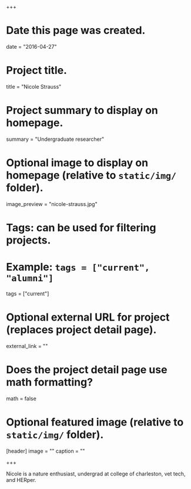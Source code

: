 +++
# Date this page was created.
date = "2016-04-27"

# Project title.
title = "Nicole Strauss"

# Project summary to display on homepage.
summary = "Undergraduate researcher"

# Optional image to display on homepage (relative to `static/img/` folder).
image_preview = "nicole-strauss.jpg"

# Tags: can be used for filtering projects.
# Example: `tags = ["current", "alumni"]`
tags = ["current"]

# Optional external URL for project (replaces project detail page).
external_link = ""

# Does the project detail page use math formatting?
math = false

# Optional featured image (relative to `static/img/` folder).
[header]
image = ""
caption = ""

+++

Nicole is a nature enthusiast, undergrad at college of charleston, vet tech, and HERper. 